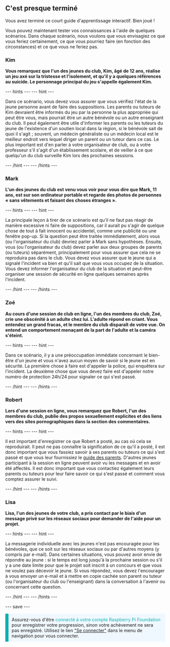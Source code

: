 ## C'est presque terminé

Vous avez terminé ce court guide d'apprentissage interactif. Bien joué !

Vous pouvez maintenant tester vos connaissances à l'aide de quelques scénarios. Dans chaque scénario, nous voulons que vous envisagiez ce que vous feriez certainement, ce que vous pourriez faire (en fonction des circonstances) et ce que vous ne feriez pas.

### Kim

**Vous remarquez que l'un des jeunes du club, Kim, âgé de 12 ans, réalise un jeu axé sur la tristesse et l'isolement, et qu'il y a quelques références au suicide. Le personnage principal du jeu s'appelle également Kim.**

--- hints ---
--- hint ---

Dans ce scénario, vous devez vous assurer que vous vérifiez l'état de la jeune personne avant de faire des suppositions. Les parents ou tuteurs de Kim devraient être informés du jeu par la personne la plus appropriée qui peut être vous, mais pourrait être un autre bénévole ou un autre enseignant du club. Il peut également être utile d'informer les parents ou les tuteurs du jeune de l'existence d'un soutien local dans la région, si le bénévole sait de quoi il s'agit ; souvent, un médecin généraliste ou un médecin local est le meilleur endroit vers lequel diriger un parent ou un tuteur dans ce cas. Le plus important est d'en parler à votre organisateur de club, ou à votre professeur s'il s'agit d'un établissement scolaire, et de veiller à ce que quelqu'un du club surveille Kim lors des prochaines sessions.

--- /hint ---
--- /hints ---

### Mark

**L'un des jeunes du club est venu vous voir pour vous dire que Mark, 11 ans, est sur son ordinateur portable et regarde des photos de personnes « sans vêtements et faisant des choses étranges ».**

--- hints ---
--- hint ---

La principale leçon à tirer de ce scénario est qu'il ne faut pas réagir de manière excessive ni faire de suppositions, car il aurait pu s'agir de quelque chose de tout à fait innocent ou accidentel, comme une publicité ou une fenêtre pop-up. Si la question peut être traitée immédiatement, alors vous (ou l'organisateur du club) devriez parler à Mark sans hypothèses. Ensuite, vous (ou l'organisateur du club) devez parler aux deux groupes de parents (ou tuteurs) séparément, principalement pour vous assurer que cela ne se reproduira pas dans le club. Vous devez vous assurer que le jeune qui a signalé l'incident va bien et qu'il sait que vous vous occupez de la situation. Vous devez informer l'organisateur du club de la situation et peut-être organiser une session de sécurité en ligne quelques semaines après l'incident.

--- /hint ---
--- /hints ---

### Zoé

**Au cours d'une session de club en ligne, l'un des membres du club, Zoé, crie une obscénité à un adulte chez lui. L'adulte répond en criant. Vous entendez un grand fracas, et le membre du club disparaît de votre vue. On entend un comportement menaçant de la part de l'adulte et la caméra s'éteint.**

--- hints ---
--- hint ---

Dans ce scénario, il y a une préoccupation immédiate concernant le bien-être d'un jeune et vous n'avez aucun moyen de savoir si le jeune est en sécurité. La première chose à faire est d'appeler la police, qui enquêtera sur l'incident. La deuxième chose que vous devez faire est d'appeler notre numéro de protection 24h/24 pour signaler ce qui s'est passé.

--- /hint ---
--- /hints ---

### Robert

**Lors d'une session en ligne, vous remarquez que Robert, l'un des membres du club, publie des propos sexuellement explicites et des liens vers des sites pornographiques dans la section des commentaires.**

--- hints ---
--- hint ---

Il est important d'enregistrer ce que Robert a posté, au cas où cela se reproduirait. Il peut ne pas connaître la signification de ce qu'il a posté, il est donc important que vous fassiez savoir à ses parents ou tuteurs ce qui s'est passé et que vous leur fournissiez le [guide des parents](https://help.coderdojo.com/cdkb/s/article/Parents-guide-to-CoderDojo). D'autres jeunes participant à la session en ligne peuvent avoir vu les messages et en avoir été affectés. Il est donc important que vous contactiez également leurs parents ou tuteurs pour leur faire savoir ce qui s'est passé et comment vous comptez assurer le suivi.

--- /hint ---
--- /hints ---
### Lisa

**Lisa, l'un des jeunes de votre club, a pris contact par le biais d'un message privé sur les réseaux sociaux pour demander de l'aide pour un projet.**

--- hints ---
--- hint ---

La messagerie individuelle avec les jeunes n'est pas encouragée pour les bénévoles, que ce soit sur les réseaux sociaux ou par d'autres moyens (y compris par e-mail). Dans certaines situations, vous pouvez avoir envie de répondre au jeune : si le temps est long jusqu'à la prochaine session ou s'il y a une date limite pour que le projet soit inscrit à un concours et que vous ne voulez pas décevoir le jeune. Si vous répondez, vous devez l'encourager à vous envoyer un e-mail et à mettre en copie cachée son parent ou tuteur (ou l'organisateur du club ou l'enseignant) dans la conversation à l'avenir ou concernant cette question.

--- /hint ---
--- /hints ---

--- save ---

<p style="border-left: solid; border-width:10px; border-color: #0faeb0; background-color: aliceblue; padding: 10px;">
Assurez-vous d'être <span style="color: #0faeb0">connecté à votre compte Raspberry Pi Foundation</span> pour enregistrer votre progression, sinon votre achèvement ne sera pas enregistré. Utilisez le lien <a href="https://my.raspberrypi.org/login">"Se connecter"</a> dans le menu de navigation pour vous connecter.
</p>
